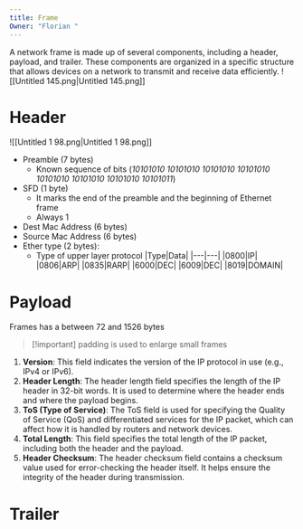 ```yaml
---
title: Frame
Owner: "Florian "
---
```

A network frame is made up of several components, including a header, payload, and trailer. These components are organized in a specific structure that allows devices on a network to transmit and receive data efficiently.
![[Untitled 145.png|Untitled 145.png]]

# Header
![[Untitled 1 98.png|Untitled 1 98.png]]

- Preamble (7 bytes)
    - Known sequence of bits (_10101010 10101010 10101010 10101010 10101010 10101010 10101010 10101011_)
- SFD (1 byte)
    - It marks the end of the preamble and the beginning of Ethernet frame
    - Always 1
- Dest Mac Address (6 bytes)
- Source Mac Address (6 bytes)
- Ether type (2 bytes):
    - Type of upper layer protocol
|Type|Data|
|---|---|
|0800|IP|
|0806|ARP|
|0835|RARP|
|6000|DEC|
|6009|DEC|
|8019|DOMAIN|
# Payload
Frames has a between 72 and 1526 bytes

> [!important] padding is used to enlarge small frames
1. **Version**: This field indicates the version of the IP protocol in use (e.g., IPv4 or IPv6).
2. **Header Length**: The header length field specifies the length of the IP header in 32-bit words. It is used to determine where the header ends and where the payload begins.
3. **ToS (Type of Service)**: The ToS field is used for specifying the Quality of Service (QoS) and differentiated services for the IP packet, which can affect how it is handled by routers and network devices.
4. **Total Length**: This field specifies the total length of the IP packet, including both the header and the payload.
5. **Header Checksum**: The header checksum field contains a checksum value used for error-checking the header itself. It helps ensure the integrity of the header during transmission.
# Trailer